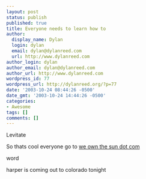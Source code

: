```yaml
---
layout: post
status: publish
published: true
title: Everyone needs to learn how to
author:
  display_name: Dylan
  login: dylan
  email: dylan@dylanreed.com
  url: http://www.dylanreed.com
author_login: dylan
author_email: dylan@dylanreed.com
author_url: http://www.dylanreed.com
wordpress_id: 77
wordpress_url: http://dylanreed.org/?p=77
date: '2003-10-24 08:44:26 -0500'
date_gmt: '2003-10-24 14:44:26 -0500'
categories:
- Awesome
tags: []
comments: []
---
```

<p>Levitate</p>
<p>So thats cool everyone go to <a href="http://www.weownthesun.com">we own the sun dot com</a></p>
<p>word</p>
<p>harper is coming out to colorado tonight</p>
